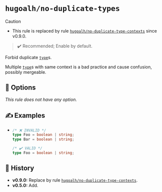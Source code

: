 # `hugoalh/no-duplicate-types`

> [!CAUTION]
> - This rule is replaced by rule [`hugoalh/no-duplicate-type-contexts`][rule-hugoalh-no-duplicate-type-contexts] since v0.9.0.

> ✔️ Recommended; Enable by default.

Forbid duplicate [`type`][typescript-typealias]s.

Multiple [`type`][typescript-typealias]s with same context is a bad practice and cause confusion, possibly mergeable.

## 🔧 Options

*This rule does not have any option.*

## ✍️ Examples

- ```ts
  /* ❌ INVALID */
  type Foo = boolean | string;
  type Bar = boolean | string;

  /* ✔️ VALID */
  type Foo = boolean | string;
  ```

## 📜 History

- **v0.9.0:** Replace by rule [`hugoalh/no-duplicate-type-contexts`][rule-hugoalh-no-duplicate-type-contexts].
- **v0.5.0:** Add.

[rule-hugoalh-no-duplicate-type-contexts]: https://github.com/hugoalh/deno-lint-rules/blob/main/docs/rules/no-duplicate-type-contexts.md
[typescript-typealias]: https://www.typescriptlang.org/docs/handbook/2/everyday-types.html#type-aliases
